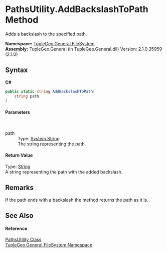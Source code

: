 # PathsUtility.AddBackslashToPath Method 
 

Adds a backslash to the specified path.

**Namespace:**&nbsp;<a href="N_TupleGeo_General_FileSystem">TupleGeo.General.FileSystem</a><br />**Assembly:**&nbsp;TupleGeo.General (in TupleGeo.General.dll) Version: 2.1.0.35959 (2.1.0)

## Syntax

**C#**<br />
``` C#
public static string AddBackslashToPath(
	string path
)
```


#### Parameters
&nbsp;<dl><dt>path</dt><dd>Type: <a href="http://msdn2.microsoft.com/en-us/library/s1wwdcbf" target="_blank">System.String</a><br />The string representing the path.</dd></dl>

#### Return Value
Type: <a href="http://msdn2.microsoft.com/en-us/library/s1wwdcbf" target="_blank">String</a><br />A string representing the path with the added backslash.

## Remarks
If the path ends with a backslash the method returns the path as it is.

## See Also


#### Reference
<a href="T_TupleGeo_General_FileSystem_PathsUtility">PathsUtility Class</a><br /><a href="N_TupleGeo_General_FileSystem">TupleGeo.General.FileSystem Namespace</a><br />